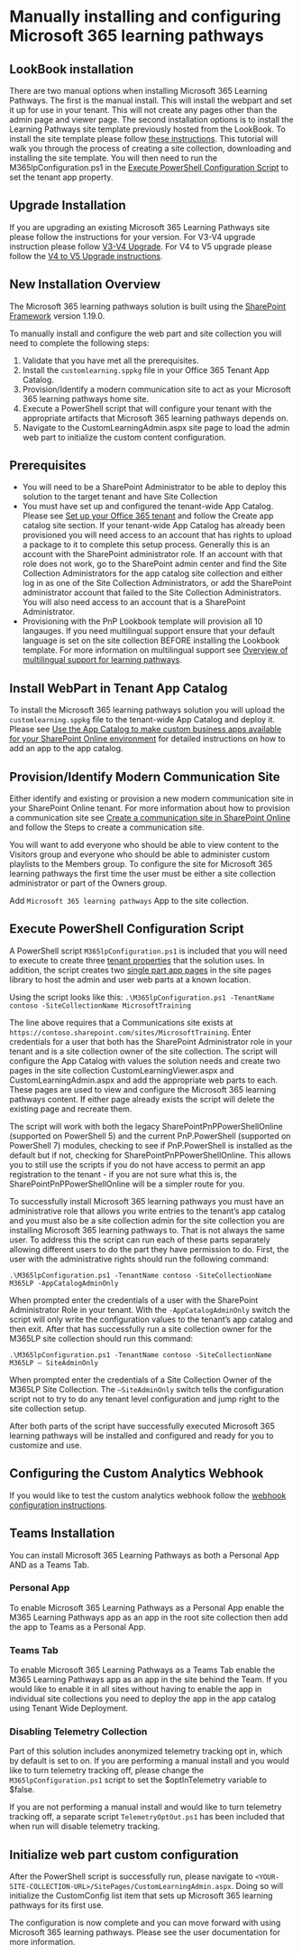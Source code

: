 # Manually installing and configuring Microsoft 365 learning pathways

## LookBook installation

There are two manual options when installing Microsoft 365 Learning Pathways. The first is the manual install. This will install the webpart and set it up for use in your tenant. This will not create any pages other than the admin page and viewer page. The second installation options is to install the Learning Pathways site template previously hosted from the LookBook. To install the site template please follow [these instructions](https://learn.microsoft.com/en-us/sharepoint/dev/solution-guidance/applying-pnp-templates). This tutorial will walk you through the process of creating a site collection, downloading and installing the site template. You will then need to run the M365lpConfiguration.ps1 in the [Execute PowerShell Configuration Script](https://github.com/pnp/custom-learning-office-365/tree/main/installation#execute-powershell-configuration-script) to set the tenant app property.

## Upgrade Installation

If you are upgrading an existing Microsoft 365 Learning Pathways site please follow the instructions for your version. For V3-V4 upgrade instruction please follow [V3-V4 Upgrade](UpdateV3-V4.md). For V4 to V5 upgrade please follow the [V4 to V5 Upgrade instructions](./UpdateV4-V5.md).

## New Installation Overview

The Microsoft 365 learning pathways solution is built using the [SharePoint Framework](https://docs.microsoft.com/en-us/sharepoint/dev/spfx/sharepoint-framework-overview) version 1.19.0.

To manually install and configure the web part and site collection you will need to complete the following steps:

1. Validate that you have met all the prerequisites.
1. Install the `customlearning.sppkg` file in your Office 365 Tenant App Catalog.
1. Provision/Identify a modern communication site to act as your Microsoft 365 learning pathways home site.
1. Execute a PowerShell script that will configure your tenant with the appropriate artifacts that Microsoft 365 learning pathways depends on.
1. Navigate to the CustomLearningAdmin.aspx site page to load the admin web part to initialize the custom content configuration.

## Prerequisites

- You will need to be a SharePoint Administrator to be able to deploy this solution to the target tenant and have Site Collection
- You must have set up and configured the tenant-wide App Catalog. Please see [Set up your Office 365 tenant](https://docs.microsoft.com/en-us/sharepoint/dev/spfx/set-up-your-developer-tenant#create-app-catalog-site) and follow the Create app catalog site section. If your tenant-wide App Catalog has already been provisioned you will need access to an account that has rights to upload a package to it to complete this setup process. Generally this is an account with the SharePoint administrator role. If an account with that role does not work, go to the SharePoint admin center and find the Site Collection Administrators for the app catalog site collection and either log in as one of the Site Collection Administrators, or add the SharePoint administrator account that failed to the Site Collection Administrators. You will also need access to an account that is a SharePoint Administrator.
- Provisioning with the PnP Lookbook template will provision all 10 langauges. If you need multilingual support ensure that your default language is set on the site collection BEFORE installing the Lookbook template. For more information on multilingual support see [Overview of multilingual support for learning pathways](https://docs.microsoft.com/en-us/office365/customlearning/custom_overview_ml).

## Install WebPart in Tenant App Catalog

To install the Microsoft 365 learning pathways solution you will upload the `customlearning.sppkg` file to the tenant-wide App Catalog and deploy it. Please see [Use the App Catalog to make custom business apps available for your SharePoint Online environment](https://docs.microsoft.com/en-us/sharepoint/use-app-catalog) for detailed instructions on how to add an app to the app catalog.

## Provision/Identify Modern Communication Site

Either identify and existing or provision a new modern communication site in your SharePoint Online tenant. For more information about how to provision a communication site see [Create a communication site in SharePoint Online](https://support.office.com/en-us/article/create-a-communication-site-in-sharepoint-online-7fb44b20-a72f-4d2c-9173-fc8f59ba50eb) and follow the Steps to create a communication site.

You will want to add everyone who should be able to view content to the Visitors group and everyone who should be able to administer custom playlists to the Members group. To configure the site for Microsoft 365 learning pathways the first time the user must be either a site collection administrator or part of the Owners group.

Add `Microsoft 365 learning pathways` App to the site collection.

## Execute PowerShell Configuration Script

A PowerShell script `M365lpConfiguration.ps1` is included that you will need to execute to create three [tenant properties](https://docs.microsoft.com/en-us/sharepoint/dev/spfx/tenant-properties) that the solution uses. In addition, the script creates two [single part app pages](https://docs.microsoft.com/en-us/sharepoint/dev/spfx/web-parts/single-part-app-pages) in the site pages library to host the admin and user web parts at a known location.

Using the script looks like this:
`.\M365lpConfiguration.ps1 -TenantName contoso -SiteCollectionName MicrosoftTraining`

The line above requires that a Communications site exists at `https://contoso.sharepoint.com/sites/MicrosoftTraining`. Enter credentials for a user that both has the SharePoint Administrator role in your tenant and is a site collection owner of the site collection. The script will configure the App Catalog with values the solution needs and create two pages in the site collection CustomLearningViewer.aspx and CustomLearningAdmin.aspx and add the appropriate web parts to each. These pages are used to view and configure the Microsoft 365 learning pathways content. If either page already exists the script will delete the existing page and recreate them.

The script will work with both the legacy SharePointPnPPowerShellOnline (supported on PowerShell 5) and the current PnP.PowerShell (supported on PowerShell 7) modules, checking to see if PnP.PowerShell is installed as the default but if not, checking for SharePointPnPPowerShellOnline. This allows you to still use the scripts if you do not have access to permit an app registration to the tenant - if you are not sure what this is, the SharePointPnPPowerShellOnline will be a simpler route for you.

To successfully install Microsoft 365 learning pathways you must have an administrative role that allows you write entries to the tenant’s app catalog and you must also be a site collection admin for the site collection you are installing Microsoft 365 learning pathways to. That is not always the same user. To address this the script can run each of these parts separately allowing different users to do the part they have permission to do. First, the user with the administrative rights should run the following command:

`.\M365lpConfiguration.ps1 -TenantName contoso -SiteCollectionName M365LP -AppCatalogAdminOnly`

When prompted enter the credentials of a user with the SharePoint Administrator Role in your tenant. With the `-AppCatalogAdminOnly` switch the script will only write the configuration values to the tenant’s app catalog and then exit. After that has successfully run a site collection owner for the M365LP site collection should run this command:

`.\M365lpConfiguration.ps1 -TenantName contoso -SiteCollectionName M365LP – SiteAdminOnly`

When prompted enter the credentials of a Site Collection Owner of the M365LP Site Collection. The `–SiteAdminOnly` switch tells the configuration script not to try to do any tenant level configuration and jump right to the site collection setup.

After both parts of the script have successfully executed Microsoft 365 learning pathways will be installed and configured and ready for you to customize and use.

## Configuring the Custom Analytics Webhook

If you would like to test the custom analytics webhook follow the [webhook configuration instructions](installation/ConfigureAnalyticsWebHook.md).

## Teams Installation

You can install Microsoft 365 Learning Pathways as both a Personal App AND as a Teams Tab.

### Personal App

To enable Microsoft 365 Learning Pathways as a Personal App enable the M365 Learning Pathways app as an app in the root site collection then add the app to Teams as a Personal App.

### Teams Tab

To enable Microsoft 365 Learning Pathways as a Teams Tab enable the M365 Learning Pathways app as an app in the site behind the Team. If you would like to enable it in all sites without having to enable the app in individual site collections you need to deploy the app in the app catalog using Tenant Wide Deployment.

### Disabling Telemetry Collection

Part of this solution includes anonymized telemetry tracking opt in, which by default is set to on. If you are performing a manual install and you would like to turn telemetry tracking off, please change the `M365lpConfiguration.ps1` script to set the $optInTelemetry variable to $false.

If you are not performing a manual install and would like to turn telemetry tracking off, a separate script `TelemetryOptOut.ps1` has been included that when run will disable telemetry tracking.

## Initialize web part custom configuration

After the PowerShell script is successfully run, please navigate to `<YOUR-SITE-COLLECTION-URL>/SitePages/CustomLearningAdmin.aspx`. Doing so will initialize the CustomConfig list item that sets up Microsoft 365 learning pathways for its first use.

The configuration is now complete and you can move forward with using Microsoft 365 learning pathways. Please see the user documentation for more information.
